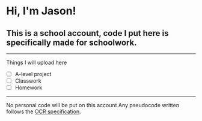 # Hi, I'm Jason!
## This is a school account, code I put here is specifically made for schoolwork.
***
Things I will upload here
- [ ] A-level project
- [ ] Classwork
- [ ] Homework
***
No personal code will be put on this account
Any pseudocode written follows the [OCR specification](https://www.ocr.org.uk/Images/260952-pseudocode-guide.pdf). 